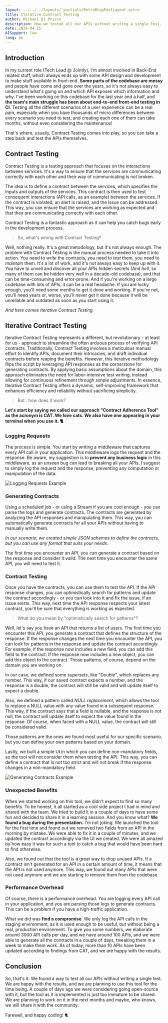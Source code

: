 ```yaml
---
layout: ../../../layouts/_partials/RetroBlogPostLayout.astro
title: Iterative Contract Testing
author: Michael Di Prisco
description: How we tested all our APIs without writing a single test.
date: 2024-04-25
AISupport: low
lang: en
---
```


## Introduction

In my current role (Tech Lead @ Jointly), I'm almost involved in Back-End related stuff, which always ends up with some API design and development to make stuff available in front-end. **Some parts of the codebase are messy** and people have come and gone over the years, so it's not always easy to understand what's going on and which API exposes which information and why. I've been working on this codebase for the last year and a half, and **the team's main struggle has been about end-to-end front-end testing in CI**. Testing all the different scenarios of a user experience can be a real pain, especially when you have thousands of micro differences between every scenario you need to test, and creating each one of them can take months, without even considering the maintenance!

That's where, usually, Contract Testing comes into play, so you can take a step back and test the APIs themselves.

## Contract Testing

Contract Testing is a testing approach that focuses on the interactions between services. It's a way to ensure that the services are communicating correctly with each other and their way of communicating is not broken.

The idea is to define a contract between the services, which specifies the inputs and outputs of the services. This contract is then used to test consequent interactions (API calls, as an example) between the services. If the contract is violated, an alert is raised, and the issue can be addressed. This way, you can ensure that the services are working as expected and that they are communicating correctly with each other.

Contract Testing is a fantastic approach as it can help you catch bugs early in the development process.

> So, what's wrong with Contract Testing?

Well, nothing really. It's a great metodology, but it's not always enough. The problem with Contract Testing is the manual process needed to take it into action. You need to _write_ the contracts, you need to _test_ them, you need to _maintain_ them. It's a lot of work, and it's not always easy to keep up with it. You have to unveil and discover all your APIs hidden secrets (And _hell_, so many of them can be hidden very well in a decade-old codebase), and that can be time-consuming and error-prone. And if you're working on a large codebase with lots of APIs, it can be a real headache. If you are lucky enough, you'll need some months to get it done and working. If you're not, you'll need years or, worse, you'll never get it done because it will be unreliable and outdated as soon as you start using it.

_And here comes Iterative Contract Testing._

## Iterative Contract Testing

Iterative Contract Testing represents a different, but revolutionary - at least for us - approach to streamline the often arduous process of verifying API contracts. Traditionally, Contract Testing involves a meticulous manual effort to identify APIs, document their intricacies, and draft individual contracts before reaping the benefits. However, this iterative methodology flips the script by leveraging API responses as the cornerstone for generating contracts. By applying basic assumptions about the domain, this approach eliminates the need for labor-intensive test writing, instead allowing for continuous refinement through simple adjustments. In essence, Iterative Contract Testing offers a dynamic, self-improving framework that enhances efficiency and reliability without sacrificing simplicity.

> But.. how does it work?

**Let's start by saying we called our approach "Contract Adherence Tool" as the acronym is CAT. We love cats. We also have one appearing in your terminal when you use it. 🐈**

### Logging Requests

The process is simple. You start by writing a middleware that captures every API call in your application. This middleware logs the request and the response. Be aware, my suggestion is to **prevent any business logic** in this middleware, as an unseen bug can lead to breaking all your APIs. I suggest to simply log the request and the response, preventing any computation or manipulation of the data.

![Logging Requests Example](../../../assets/cat-1.png)

### Generating Contracts

Using a scheduled job - or using a Stream if you are cool enough - you can parse the logs and generate contracts. The contracts are generated by analyzing the API responses and manipulating them. This way, you can automatically generate contracts for all your APIs without having to manually write them.

_In our scenario, we created simple JSON schemas to define the contracts, but you can use any format that suits your needs._

The first time you encounter an API, you can generate a contract based on the response and consider it _valid_. The next time you encounter the same API, you will need to test it.

### Contract Testing

Once you have the contracts, you can use them to test the API. If the API response changes, you can optimistically search for patterns and update the contract accordingly - or you can look into it and fix the issue, if an issue exists. This way, next time the API response respects your latest contract, you'll be sure that everything is working as expected.

> What do you mean by "optimistically search for patterns"?

Well, let's say you have an API that returns a list of users. The first time you encounter this API, you generate a contract that defines the structure of the response. If the response changes the next time you encounter the API, you can look for patterns in the response and update the contract accordingly. For example, if the response now includes a new field, you can add this field to the contract. If the response now includes a new object, you can add this object to the contract. Those patterns, of course, depend on the domain you are working on.

In our case, we defined some _supersets_, like "Double", which replaces any number. This way, if our saved contract expects a number, and the response is a double, the contract will still be valid and will update itself to expect a double.

Also, we defined a pattern called _NULL replacement_, which allows the tool to replace a NULL value with any value found in a subsequent response. This way, if the contract says that a field is nullable, and the response is not null, the contract will update itself to expect the value found in the response. Of course, when faced with a NULL value, the contract will still be considered valid.

Those patterns are the ones we found most useful for our specific scenario, but you can define your own patterns based on your domain.

Lastly, we built a simple UI in which you can define non-mandatory fields, so the tool will not consider them when testing the API. This way, you can define a contract that is not too strict and will not break if the response changes in a non-mandatory field.

![Generating Contracts Example](../../../assets/cat-2.png)

### Unexpected Benefits

When we started working on this tool, we didn't expect to find so many benefits. To be honest, it all started as a cool side project I had in mind and shared with the team. We tried to build it in a couple of days to have some fun and decided to share it in a learning session. And you know what? **We found a bug during the presentation.** I'm not joking. We launched the tool for the first time and found out we removed two fields from an API in the morning by mistake. We were able to fix it in a couple of minutes, and we updated the contract accordingly via the UI we created. We were all amazed by how easy it was for such a tool to catch a bug that would have been hard to find otherwise.

Also, we found out that the tool is a great way to drop unused APIs. If a contract isn't generated for an API in a certain amount of time, it means that the API is not used anymore. This way, we found out many APIs that were not used anymore and we are starting to remove them from the codebase.

### Performance Overhead

Of course, there is a performance overhead. You are logging every API call in your application, and you are parsing those logs to generate contracts. This can be a problem if you have a high-traffic application.

What we did was **find a compromise**. We only log the API calls in the staging environment, as it is used enough to be useful, but without being a real, production environment. To give you some numbers, we elaborate around 3000 API calls per day, and we have around 100 APIs, and we were able to generate all the contracts in a couple of days, tweaking them in a week to make them work. As of today, more than 10 APIs have been updated according to findings from CAT, and we are happy with the results.

## Conclusion

So, that's it. We found a way to test all our APIs without writing a single test. We are happy with the results, and we are planning to use this tool for the time being. A couple of days ago we were considering going open-source with it, but the tool as it is implemented is just too immature to be shared. We are planning to work on it in the next months and maybe, who knows, we will share it with the community.

Farewell, and happy coding! 🐈